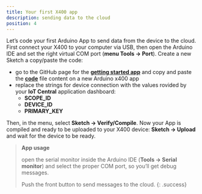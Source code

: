 ```yaml
---
title: Your first X400 app
description: sending data to the cloud
position: 4
---
```


Let’s code your first Arduino App to send data from the device to the cloud. First connect your X400 to your computer via USB, then open the Arduino IDE and set the right virtual COM port (**menu Tools -> Port**). Create a new Sketch a copy/paste the code:
- go to the GitHub page for the [**getting started app**](https://github.com/Iomote/iomote-app-iotcentral-getting-started) and copy and paste the [**code**](https://raw.githubusercontent.com/Iomote/iomote-app-iotcentral-getting-started/master/x400IotcentralGettingStarted/x400IotcentralGettingStarted.ino) file content on a new Arduino x400 app
- replace the strings for device connection with the values rovided by your **IoT Central** application dashboard:
    - **SCOPE_ID**
    - **DEVICE_ID**
    - **PRIMARY_KEY**
  
Then, in the menu, select **Sketch -> Verify/Compile**.
Now your App is compiled and ready to be uploaded to your X400 device: **Sketch -> Upload** and wait for the device to be ready.

> **App usage**
>
> open the serial monitor inside the Arduino IDE (**Tools -> Serial monitor**) and select the proper COM port, so you’ll get debug messages.
> 
> Push the front button to send messages to the cloud. 
{: .success}
